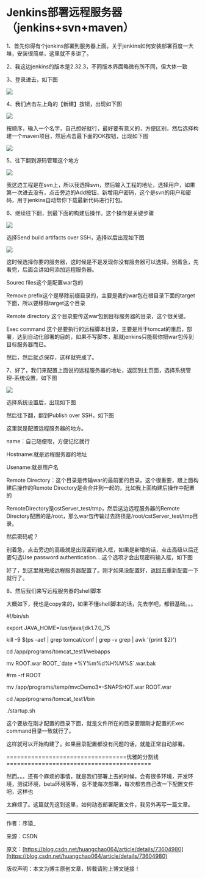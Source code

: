 # Jenkins部署远程服务器（jenkins+svn+maven）

1、首先你得有个jenkins部署到服务器上面。关于jenkins如何安装部署百度一大堆，安装很简单，这里就不多讲了。

2、我这边jenkins的版本是2.32.3，不同版本界面略微有所不同，但大体一致

3、登录进去，如下图

![](/assets/20170622155255059.png)

4、我们点击左上角的【新建】按钮，出现如下图

![](/assets/20170622155458548.png)

按顺序，输入一个名字，自己想好就行，最好要有意义的，方便区别，然后选择构建一个maven项目，然后点击最下面的OK按钮，出现如下图

![](/assets/20170622155748258.png)

5、往下翻到源码管理这个地方

![](/assets/20170622160149308.png)

我这边工程是在svn上，所以我选择svn，然后输入工程的地址，选择用户，如果第一次进去没有，点击旁边的Add按钮，新增用户密码，这个是svn的用户和密码，用于jenkins自动帮你下载最新代码进行打包。

6、继续往下翻，到最下面的构建后操作。这个操作是关键步骤

![](/assets/20170622160707142.png)

选择Send build artifacts over SSH，选择以后出现如下图

![](/assets/20170622161143214.png)

这时候选择你要的服务器，这时候是不是发现你没有服务器可以选择，别着急，先看完，后面会讲如何添加远程服务器。

Sourec files这个是配置war包的

Remove prefix这个是移除前缀目录的，主要是我的war包在根目录下面的target下面，所以要移除target这个目录

Remote directory 这个目录要传送war包到目标服务器的目录，这个很关键。

Exec command 这个是要执行的远程脚本目录，主要是用于tomcat的重启，部署，达到自动化部署的目的，如果不写脚本，那就jenkins只能帮你把war包传到目标服务器而已。

然后，然后就点保存，这样就完成了。

7、好了，我们来配置上面说的远程服务器的地址，返回到主页面，选择系统管理-系统设置，如下图

![](/assets/20170622162503222.png)

选择系统设置后，出现如下图

然后往下翻，翻到Publish over SSH，如下图

这里就是配置远程服务器的地方。

name：自己随便取，方便记忆就行

Hostname:就是远程服务器的地址

Usename:就是用户名

Remote Directory：这个目录是传输war的最前面的目录。这个很重要，跟上面构建后操作的Remote Directory是会合并到一起的，比如我上面构建后操作中配置的

RemoteDirectory是cstServer\_test/tmp，然后这边远程服务器的Remote Directory配置的是/root，那么war包传输过去路径是/root/cstServer\_test/tmp目录。

然后密码呢？

别着急，点击旁边的高级就是出现密码输入框，如果是新增的话，点击高级以后还要勾选Use password authentication....这个选项才会出现密码输入框，如下图

好了，到这里就完成远程服务器配置了。刚才如果没配置好，返回去重新配置一下就行了。

8、然后我们来写远程服务器的shell脚本

大概如下，我也是copy来的，如果不懂shell脚本的话，先去学吧，都很基础。。。

\#!/bin/sh

export JAVA\_HOME=/usr/java/jdk1.7.0\_75

kill -9 $\(ps -aef \| grep tomcat/conf \| grep -v grep \| awk '{print $2}'\)

cd /app/programs/tomcat\_test1/webapps

mv ROOT.war ROOT\_\`date +%Y%m%d%H%M%S\`.war.bak

\#rm -rf ROOT

mv  /app/programs/temp/mvcDemo3\*-SNAPSHOT.war ROOT.war

cd /app/programs/tomcat\_test1/bin

./startup.sh

这个要放在刚才配置的目录下面，就是文件所在的目录要跟刚才配置的Exec command目录一致就行了。

这样就可以开始构建了。如果目录配置都没有问题的话，就能正常自动部署。

==================================优雅的分割线=========================================

然而。。。还有个麻烦的事情，就是我们部署上去的时候，会有很多环境，开发环境，测试环境，beta环境等等，总不能每次部署，每次都去自己改一下配置文件吧，这样也

太麻烦了。这篇就先这到这里，如何动态部署配置文件，我另外再写一篇文章。

---

作者：序猿\_

来源：CSDN

原文：[https://blog.csdn.net/huangchao064/article/details/73604980](https://blog.csdn.net/huangchao064/article/details/73604980)

版权声明：本文为博主原创文章，转载请附上博文链接！

